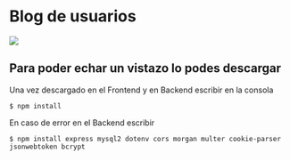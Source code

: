 # Blog de usuarios

<img src="https://leonidasvalen.github.io/Portfolio/img/blog.png" style="-max-height:150px;">



## Para poder echar un vistazo lo podes descargar

Una vez descargado en el Frontend y en Backend escribir en la consola

`$ npm install `

En caso de error en el Backend escribir

`$ npm install express mysql2 dotenv cors morgan multer cookie-parser jsonwebtoken bcrypt`
